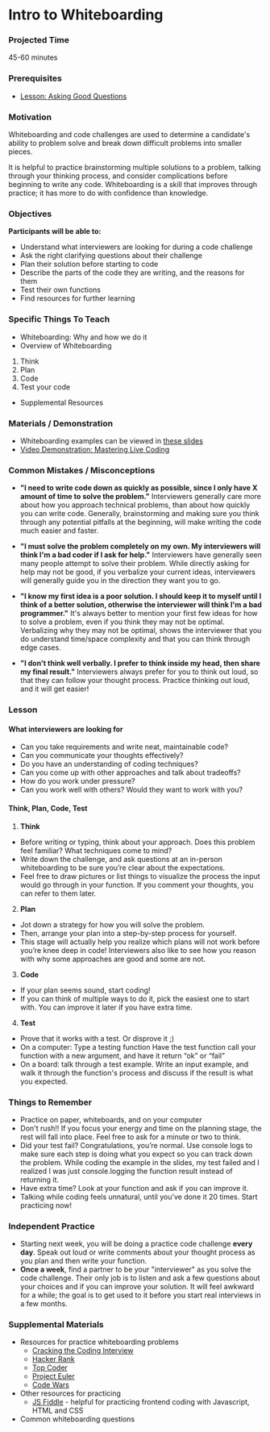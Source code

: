 # Intro to Whiteboarding

### Projected Time
45-60 minutes


### Prerequisites
- [Lesson: Asking Good Questions](https://github.com/Techtonica/curriculum/blob/master/asking-good-questions/asking-good-questions.md)

### Motivation
Whiteboarding and code challenges are used to determine a candidate's ability to problem solve and break down difficult problems into smaller pieces.

It is helpful to practice brainstorming multiple solutions to a problem, talking through your thinking process, and consider complications before beginning to write any code. Whiteboarding is a skill that improves through practice; it has more to do with confidence than knowledge.


### Objectives
**Participants will be able to:**
- Understand what interviewers are looking for during a code challenge
- Ask the right clarifying questions about their challenge
- Plan their solution before starting to code
- Describe the parts of the code they are writing, and the reasons for them
- Test their own functions
- Find resources for further learning


### Specific Things To Teach
- Whiteboarding: Why and how we do it
- Overview of Whiteboarding
1. Think  
2. Plan  
3. Code
4. Test your code
- Supplemental Resources

### Materials / Demonstration
- Whiteboarding examples can be viewed in [these slides](https://docs.google.com/presentation/d/1Bs6kGlzVK6chplOHFH9OiCBQj1kQTzrmCL0cHcaZD8U/edit#slide=id.p)
- [Video Demonstration: Mastering Live Coding](https://www.youtube.com/watch?v=JBdjOUsYH6A&feature=youtu.be)


### Common Mistakes / Misconceptions

- **"I need to write code down as quickly as possible, since I only have X amount of time to solve the problem."** Interviewers generally care more about how you approach technical problems, than about how quickly you can write code. Generally, brainstorming and making sure you think through any potential pitfalls at the beginning, will make writing the code much easier and faster.

- **"I must solve the problem completely on my own. My interviewers will think I'm a bad coder if I ask for help."** Interviewers have generally seen many people attempt to solve their problem. While directly asking for help may not be good, if you verbalize your current ideas, interviewers will generally guide you in the direction they want you to go.

- **"I know my first idea is a poor solution. I should keep it to myself until I think of a better solution, otherwise the interviewer will think I'm a bad programmer."** It's always better to mention your first few ideas for how to solve a problem, even if you think they may not be optimal. Verbalizing why they may not be optimal, shows the interviewer that you do understand time/space complexity and that you can think through edge cases.

- **"I don't think well verbally. I prefer to think inside my head, then share my final result."** Interviewers always prefer for you to think out loud, so that they can follow your thought process. Practice thinking out loud, and it will get easier!

### Lesson

#### What interviewers are looking for
- Can you take requirements and write neat, maintainable code?
- Can you communicate your thoughts effectively?
- Do you have an understanding of coding techniques?
- Can you come up with other approaches and talk about tradeoffs?
- How do you work under pressure?
- Can you work well with others? Would they want to work with you?

#### Think, Plan, Code, Test

1. **Think**
- Before writing or typing, think about your approach.  Does this problem feel familiar?  What techniques come to mind?
- Write down the challenge, and ask questions at an in-person whiteboarding to be sure you’re clear about the expectations.
- Feel free to draw pictures or list things to visualize the process the input would go through in your function. If you comment your thoughts, you can refer to them later.

2. **Plan**
- Jot down a strategy for how you will solve the problem.
- Then, arrange your plan into a step-by-step process for yourself.  
- This stage will actually help you realize which plans will not work before you’re knee deep in code! Interviewers also like to see how you reason with why some approaches are good and some are not.


3. **Code**
- If your plan seems sound, start coding!  
- If you can think of multiple ways to do it, pick the easiest one to start with. You can improve it later if you have extra time.

4. **Test**
- Prove that it works with a test. Or disprove it ;)
- On a computer: Type a testing function
Have the test function call your function with a new argument, and have it return “ok” or “fail”
- On a board: talk through a test example.
Write an input example, and walk it through the function's process and discuss if the result is what you expected.


### Things to Remember

- Practice on paper, whiteboards, and on your computer
- Don't rush!! If you focus your energy and time on the planning stage, the rest will fall into place. Feel free to ask for a minute or two to think.
- Did your test fail? Congratulations, you’re normal.  Use console logs to make sure each step is doing what you expect so you can track down the problem. While coding the example in the slides, my test failed and I realized I was just console.logging the function result instead of returning it.
- Have extra time?  Look at your function and ask if you can improve it.
- Talking while coding feels unnatural, until you’ve done it 20 times. Start practicing now!




### Independent Practice

- Starting next week, you will be doing a practice code challenge **every day**.  Speak out loud or write comments about your thought process as you plan and then write your function.
- **Once a week**, find a partner to be your "interviewer" as you solve the code challenge. Their only job is to listen and ask a few questions about your choices and if you can improve your solution.  It will feel awkward for a while; the goal is to get used to it before you start real interviews in a few months.


### Supplemental Materials

- Resources for practice whiteboarding problems
	- [Cracking the Coding Interview](https://www.pdfdrive.com/cracking-the-coding-interview-d52072841.html)
	- [Hacker Rank](https://www.hackerrank.com)
	- [Top Coder](https://www.topcoder.com/challenges/)
	- [Project Euler](https://projecteuler.net/)
	- [Code Wars](https://www.codewars.com/)
- Other resources for practicing
	- [JS Fiddle](https://jsfiddle.net/) - helpful for practicing frontend coding with Javascript, HTML and CSS
- Common whiteboarding questions

